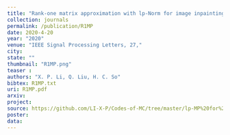 ```yaml
---
title: "Rank-one matrix approximation with lp-Norm for image inpainting"
collection: journals
permalink: /publication/R1MP
date: 2020-4-20
year: "2020"
venue: "IEEE Signal Processing Letters, 27,"
city: 
state: ""
thumbnail: "R1MP.png"
teaser : 
authors: "X. P. Li, Q. Liu, H. C. So"
bibtex: R1MP.txt
uri: R1MP.pdf
arxiv: 
project: 
source: https://github.com/LI-X-P/Codes-of-MC/tree/master/lp-MP%20for%20Matrix%20Completion
poster: 
data:
---
```

